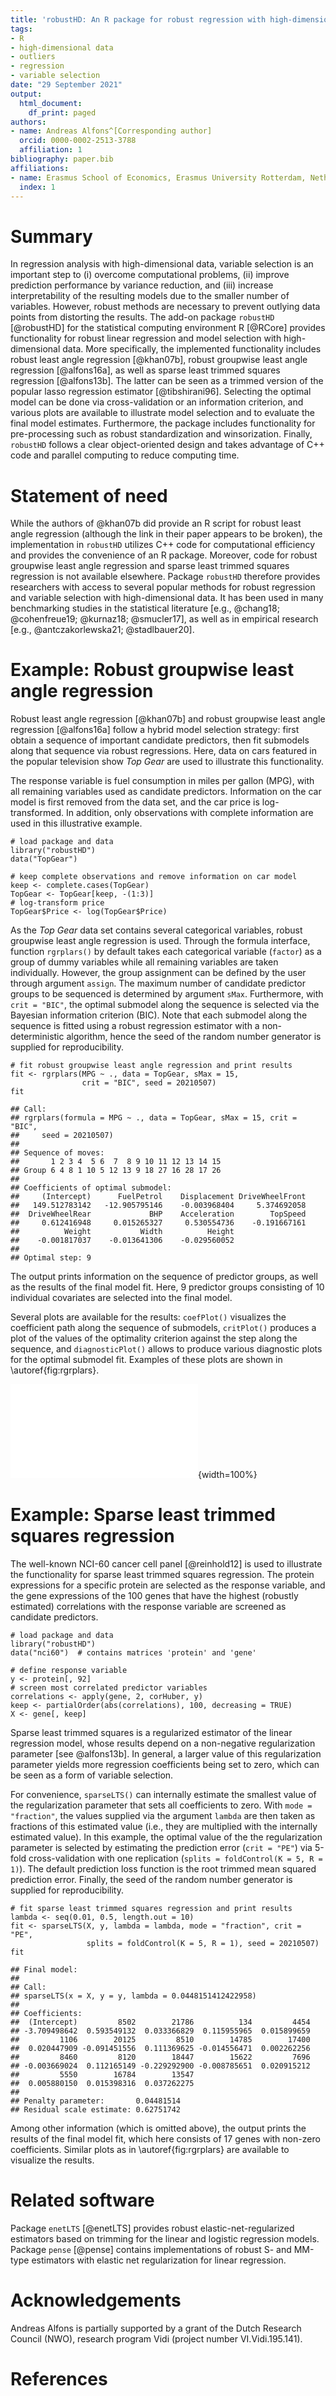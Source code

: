 ```yaml
---
title: 'robustHD: An R package for robust regression with high-dimensional data'
tags:
- R
- high-dimensional data
- outliers
- regression
- variable selection
date: "29 September 2021"
output:
  html_document:
    df_print: paged
authors:
- name: Andreas Alfons^[Corresponding author]
  orcid: 0000-0002-2513-3788
  affiliation: 1
bibliography: paper.bib
affiliations:
- name: Erasmus School of Economics, Erasmus University Rotterdam, Netherlands
  index: 1
---
```



# Summary

In regression analysis with high-dimensional data, variable selection is an 
important step to (i) overcome computational problems, (ii) improve prediction 
performance by variance reduction, and (iii) increase interpretability of the 
resulting models due to the smaller number of variables.  However, robust 
methods are necessary to prevent outlying data points from distorting the 
results.  The add-on package `robustHD` [@robustHD] for the statistical 
computing environment R [@RCore] provides functionality for robust linear 
regression and model selection with high-dimensional data.  More specifically, 
the implemented functionality includes robust least angle regression 
[@khan07b], robust groupwise least angle regression [@alfons16a], as well 
as sparse least trimmed squares regression [@alfons13b]. The latter can be 
seen as a trimmed version of the popular lasso regression estimator 
[@tibshirani96].  Selecting the optimal model can be done via cross-validation 
or an information criterion, and various plots are available to illustrate 
model selection and to evaluate the final model estimates.  Furthermore, 
the package includes functionality for pre-processing such as robust 
standardization and winsorization.  Finally, `robustHD` follows a clear 
object-oriented design and takes advantage of C++ code and parallel computing 
to reduce computing time. 


# Statement of need

While the authors of @khan07b did provide an R script for robust least 
angle regression (although the link in their paper appears to be broken), 
the implementation in `robustHD` utilizes C++ code for computational 
efficiency and provides the convenience of an R package.  Moreover, code 
for robust groupwise least angle regression and sparse least trimmed 
squares regression is not available elsewhere.  Package `robustHD` 
therefore provides researchers with access to several popular methods 
for robust regression and variable selection with high-dimensional 
data.  It has been used in many benchmarking studies in the statistical 
literature [e.g., @chang18; @cohenfreue19; @kurnaz18; @smucler17], as well 
as in empirical research [e.g., @antczakorlewska21; @stadlbauer20].


# Example: Robust groupwise least angle regression

Robust least angle regression [@khan07b] and robust groupwise least angle 
regression [@alfons16a] follow a hybrid model selection strategy: first obtain 
a sequence of important candidate predictors, then fit submodels along that 
sequence via robust regressions.  Here, data on cars featured in the popular 
television show *Top Gear* are used to illustrate this functionality.

The response variable is fuel consumption in miles per gallon (MPG), 
with all remaining variables used as candidate predictors.  Information 
on the car model is first removed from the data set, and the car price is 
log-transformed.  In addition, only observations with complete information 
are used in this illustrative example.

```
# load package and data
library("robustHD")
data("TopGear")

# keep complete observations and remove information on car model
keep <- complete.cases(TopGear)
TopGear <- TopGear[keep, -(1:3)]
# log-transform price
TopGear$Price <- log(TopGear$Price)
```

As the *Top Gear* data set contains several categorical variables, robust 
groupwise least angle regression is used.  Through the formula interface, 
function `rgrplars()` by default takes each categorical variable (`factor`) 
as a group of dummy variables while all remaining variables are taken 
individually.  However, the group assignment can be defined by the user 
through argument `assign`.  The maximum number of candidate predictor groups 
to be sequenced is determined by argument `sMax`.    Furthermore, with 
`crit = "BIC"`, the optimal submodel along the sequence is selected via 
the Bayesian information criterion (BIC).  Note that each submodel along 
the sequence is fitted using a robust regression estimator with a 
non-deterministic algorithm, hence the seed of the random number 
generator is supplied for reproducibility.

```
# fit robust groupwise least angle regression and print results
fit <- rgrplars(MPG ~ ., data = TopGear, sMax = 15, 
                crit = "BIC", seed = 20210507)
fit
```

```
## Call:
## rgrplars(formula = MPG ~ ., data = TopGear, sMax = 15, crit = "BIC", 
##     seed = 20210507)
## 
## Sequence of moves:
##       1 2 3 4  5 6  7  8 9 10 11 12 13 14 15
## Group 6 4 8 1 10 5 12 13 9 18 27 16 28 17 26
## 
## Coefficients of optimal submodel:
##     (Intercept)      FuelPetrol    Displacement DriveWheelFront 
##   149.512783142   -12.905795146    -0.003968404     5.374692058 
##  DriveWheelRear             BHP    Acceleration        TopSpeed 
##     0.612416948     0.015265327     0.530554736    -0.191667161 
##          Weight           Width          Height 
##    -0.001817037    -0.013641306    -0.029560052 
## 
## Optimal step: 9
```

The output prints information on the sequence of predictor groups, as well as 
the results of the final model fit.  Here, 9 predictor groups consisting of 10 
individual covariates are selected into the final model.

Several plots are available for the results: `coefPlot()` visualizes the 
coefficient path along the sequence of submodels, `critPlot()` produces a 
plot of the values of the optimality criterion against the step along the 
sequence, and `diagnosticPlot()` allows to produce various diagnostic plots 
for the optimal submodel fit.  Examples of these plots are shown 
in \autoref{fig:rgrplars}.

![Examples of the coefficient plot (*left*), the optimality criterion plot (*center*), and the regression diagnostic plot (*right*) for output of function `rgrplars()` in package `robustHD`.\label{fig:rgrplars}](figure_rgrplars.pdf){width=100%}


# Example: Sparse least trimmed squares regression

The well-known NCI-60 cancer cell panel [@reinhold12] is used to illustrate 
the functionality for sparse least trimmed squares regression. The protein 
expressions for a specific protein are selected as the response variable, 
and the gene expressions of the 100 genes that have the highest (robustly 
estimated) correlations with the response variable are screened as candidate 
predictors.

```
# load package and data
library("robustHD")
data("nci60")  # contains matrices 'protein' and 'gene'

# define response variable
y <- protein[, 92]
# screen most correlated predictor variables
correlations <- apply(gene, 2, corHuber, y)
keep <- partialOrder(abs(correlations), 100, decreasing = TRUE)
X <- gene[, keep]
```

Sparse least trimmed squares is a regularized estimator of the linear 
regression model, whose results depend on a non-negative regularization 
parameter [see @alfons13b]. In general, a larger value of this regularization 
parameter yields more regression coefficients being set to zero, which can be 
seen as a form of variable selection.

For convenience, `sparseLTS()` can internally estimate the smallest value 
of the regularization parameter that sets all coefficients to zero.  With 
`mode = "fraction"`, the values supplied via the argument `lambda` are then 
taken as fractions of this estimated value (i.e., they are multiplied with 
the internally estimated value).  In this example, the optimal value of the 
the regularization parameter is selected by estimating the prediction error 
(`crit = "PE"`) via 5-fold cross-validation with one replication 
(`splits = foldControl(K = 5, R = 1)`). The default prediction loss function 
is the root trimmed mean squared prediction error.  Finally, the seed of the 
random number generator is supplied for reproducibility.

```
# fit sparse least trimmed squares regression and print results
lambda <- seq(0.01, 0.5, length.out = 10)
fit <- sparseLTS(X, y, lambda = lambda, mode = "fraction", crit = "PE",
                 splits = foldControl(K = 5, R = 1), seed = 20210507)
fit
```

```
## Final model:
## 
## Call:
## sparseLTS(x = X, y = y, lambda = 0.0448151412422958)
## 
## Coefficients:
##  (Intercept)         8502        21786          134         4454 
## -3.709498642  0.593549132  0.033366829  0.115955965  0.015899659 
##         1106        20125         8510        14785        17400 
##  0.020447909 -0.091451556  0.111369625 -0.014556471  0.002262256 
##         8460         8120        18447        15622         7696 
## -0.003669024  0.112165149 -0.229292900 -0.008785651  0.020915212 
##         5550        16784        13547 
##  0.005880150  0.015398316  0.037262275 
##                                    
## Penalty parameter:       0.04481514
## Residual scale estimate: 0.62751742
```

Among other information (which is omitted above), the output prints the 
results of the final model fit, which here consists of 17 genes with 
non-zero coefficients.  Similar plots as in \autoref{fig:rgrplars} are 
available to visualize the results.


# Related software

Package `enetLTS` [@enetLTS] provides robust elastic-net-regularized estimators 
based on trimming for the linear and logistic regression models.  Package 
`pense` [@pense] contains implementations of robust S- and MM-type estimators 
with elastic net regularization for linear regression.


# Acknowledgements

Andreas Alfons is partially supported by a grant of the Dutch Research Council 
(NWO), research program Vidi (project number VI.Vidi.195.141).


# References
